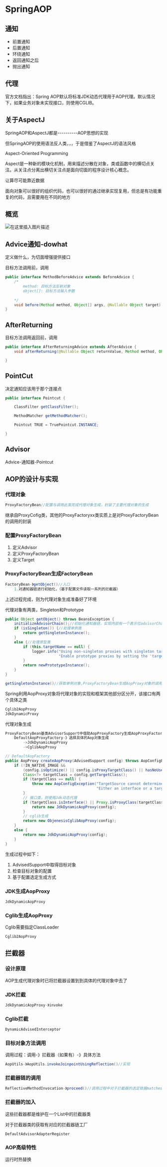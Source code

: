 # SpringAOP

## 通知

- 前置通知
- 后置通知
- 环绕通知
- 返回通知之后
- 抛出通知

## 代理

官方文档指出：Spring AOP默认将标准JDK动态代理用于AOP代理。默认情况下，如果业务对象未实现接口，则使用CGLIB。

## 关于AspectJ

SpringAOP和AspectJ都是----------AOP思想的实现

但SpringAOP的使用语法反人类，，，于是借鉴了AspectJ的语法风格

Aspect-Oriented Programming

 Aspect是一种新的模块化机制，用来描述分散在对象，类或函数中的横切点关注。从关注点分离出横切关注点是面向切面的程序设计核心概念。

让算尽可能靠近数据

面向对象可以很好的组织代码，也可以很好的通过继承实现复用，但总是有功能重复的代码，且需要用在不同的地方

## 概览

![在这里插入图片描述](https://img-blog.csdnimg.cn/20200917231938318.png?x-oss-process=image/watermark,type_ZmFuZ3poZW5naGVpdGk,shadow_10,text_aHR0cHM6Ly9ibG9nLmNzZG4ubmV0L3FxXzQyMDcwMTc5,size_16,color_FFFFFF,t_70#pic_center)

## Advice通知-dowhat

定义做什么，为切面增强提供接口

目标方法调用前，调用

```java
public interface MethodBeforeAdvice extends BeforeAdvice {
    /*
    	method: 目标方法反射对象
    	object[]: 目标方法输入参数
    	
    */
	void before(Method method, Object[] args, @Nullable Object target) throws Throwable;
}
```

## AfterReturning

目标方法调用返回前，调用

```java
public interface AfterReturningAdvice extends AfterAdvice {
	void afterReturning(@Nullable Object returnValue, Method method, Object[] args, @Nullable Object target) throws Throwable;

}
```

## PointCut

决定通知应该用于那个连接点

```java
public interface Pointcut {

	ClassFilter getClassFilter();

	MethodMatcher getMethodMatcher();

	Pointcut TRUE = TruePointcut.INSTANCE;

}
```

## Advisor

Advice-通知器-Pointcut

## AOP的设计与实现

### 代理对象

```java
ProxyFactoryBean//配置与调用此类完成代理对象生成，封装了主要代理对象的生成
```

继承自ProxyCofig类，其他的ProxyFactoryxx类实质上是对ProxyFactoryBean的调用的封装

### 配置ProxyFactoryBean

1. 定义Advisor
2. 定义ProxyFactoryBean
3. 定义Target

### ProxyFactoryBean生成FactoryBean

```java
FactoryBean-》getObject()//入口
    1.对通知器链进行初始化，（基于配置文件读取一系列的拦截器）
```

上述过程完成，则为代理对象生成准备好了环境

代理对象有两类，Singleton和Prototype

```java
public Object getObject() throws BeansException {
    initializeAdvisorChain();//初始化通知器链，实现内部有一个表示位advisorChainInitialized，若标志为初始化完成-》直接返回
    if (isSingleton()) {//处理单例类
        return getSingletonInstance();
    }
    else {//处理原型类
        if (this.targetName == null) {
            logger.info("Using non-singleton proxies with singleton targets is often undesirable. " +
                        "Enable prototype proxies by setting the 'targetName' property.");
        }
        return newPrototypeInstance();
    }
}
```

```java
getSingletonInstance()//获取单例对象,ProxyFactoryBean生成AopProxy对象的调用入口
```

Spring利用AopProxy对象将代理对象的实现和框架其他部分区分开，该接口有两个具体之类

```java
Cglib2AopProxy
JdkDynamicProxy
```

代理对象生成

```java
ProxyFactoryBean基类AdvisorSupport中借助AopProxyFactory生成AopProxyFactory
	DefaultAopProxyFactory-》选择具体的Aop对象生成
    	->JdkDynamicAopProxy
    	->CglibAopProxy
```

```java
// DefaultAopFactory
public AopProxy createAopProxy(AdvisedSupport config) throws AopConfigException {
    if (!IN_NATIVE_IMAGE &&
        (config.isOptimize() || config.isProxyTargetClass() || hasNoUserSuppliedProxyInterfaces(config))) {
        Class<?> targetClass = config.getTargetClass();
        if (targetClass == null) {
            throw new AopConfigException("TargetSource cannot determine target class: " +
                                         "Either an interface or a target is required for proxy creation.");
        }
        // 接口类，则使用Jdk动态代理
        if (targetClass.isInterface() || Proxy.isProxyClass(targetClass)) {
            return new JdkDynamicAopProxy(config);
        }
        // cglib生成
        return new ObjenesisCglibAopProxy(config);
    }
    else {
        return new JdkDynamicAopProxy(config);
    }
}
```

生成过程中如下：

1. AdvisedSupport中取得目标对象
2. 检查目标对象的配置
3. 基于配置选定生成方式

### JDK生成AopProxy

```java
JdkDynamicAopProxy
```

### Cglib生成AopProxy

Cglib需要指定ClassLoader

```java
Cglib2AopProxy
```

## 拦截器

### 设计原理

AOP生成代理对象时已将拦截器设置到到具体的代理对象中去了

### JDK拦截

```java
JdkDynamicAopProxy-》invoke
```

### Cglib拦截

```java
DynamicAdvisedInterceptor
```

### 目标对象方法调用

调用过程：调用-》拦截器（如果有）-》具体方法

```java
AopUtils-》AopUtils.invokeJoinpointUsingReflection()//实现
```

### 拦截器链的调用

```java
ReflectiveMethodInvocation-》proceed()//调用过程中对于拦截器的选定依据matches方法进行判断
```

### 拦截器的加入

这些拦截器都是维护在一个List中的拦截器类

对于拦截器类的获取有对应的拦截器链工厂

```java
DefaultAdvisorAdapterRegister
```

### AOP高级特性

运行时热替换